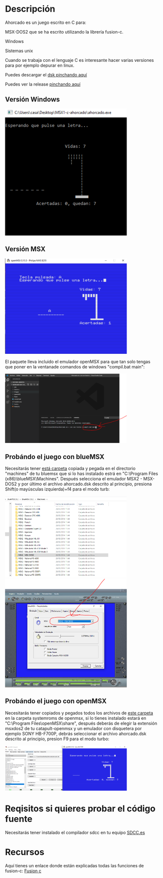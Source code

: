 
# Descripción

Ahorcado es un juego escrito en C para:

MSX-DOS2 que se ha escrito utilizando la librería fusion-c.

Windows

Sistemas unix


Cuando se trabaja con el lenguaje C es interesante hacer varias versiones para por ejemplo depurar en linux.

Puedes descargar el [dsk pinchando aquí](https://github.com/kikemadrigal/ahorcado/blob/master/resources/ahorcado.zip)

Puedes ver la release [pinchando aquí](https://github.com/kikemadrigal/ahorcado/releases/tag/0.0.1)



## Versión Windows
<img src="img/6.PNG" width="400" />

## Versión MSX
<!--![Imagen programa 1](img/2.PNG)-->
<img src="img/2.PNG" width="400" />


El paquete lleva incluido el emulador openMSX para que tan solo tengas que poner en la ventanade comandos de windows "compil.bat main":

<!--![Imagen programa 1](img/1.PNG)-->
<img src="img/1.PNG" width="400" />

## Probándo el juego con blueMSX

Necesitarás tener [está carpeta](https://github.com/kikemadrigal/ahorcado/blob/master/resources/MSX2-MSX-DOS2.zip) copiada y pegada en el directorio "machines" de tu bluemsx que si lo has instalado estrá en "C:\Program Files (x86)\blueMSX\Machines". Después selecciona el emulador MSX2 - MSX-DOS2 y por último el archivo ahorcado.dsk descrito al principio, presiona Shift(o mayúsculas izquierda)+f4 para el modo turb:

<img src="img/3.PNG" width="400" />
<img src="img/4.PNG" width="400" />

## Probándo el juego con openMSX
Necesitarás tener copiados y pegados todos los archivos de [este carpeta](https://github.com/kikemadrigal/ahorcado/blob/master/resources/systemroms.zip) en la carpeta systemroms de openmsx, si lo tienes instalado estará en "C:\Program Files\openMSX\share", después deberás de elegir la extensión msxdos2 de tu catapult-openmsx y un emulador con disquetera por ejemplo SONY HB-F700P, debrás seleccionar el archivo ahorcado.dsk descrito al principio, presion F9 para el modo turbo:

<img src="img/5.PNG" width="400" />

# Reqisitos si quieres probar el código fuente

Necesitarás tener instalado el compilador sdcc en tu equipo [SDCC.es](http://sdcc.sourceforge.net/index.php#Download)


# Recursos

Aquí tienes un enlace donde están explicadas todas las funciones de fusion-c: [Fusion c](https://github.com/ericb59/Fusion-C-v1.2/blob/master/FUSION-C-Quick%20A4%201.2.pdf)